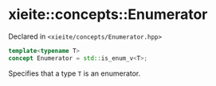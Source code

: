 # xieite::concepts::Enumerator
Declared in `<xieite/concepts/Enumerator.hpp>`
```cpp
template<typename T>
concept Enumerator = std::is_enum_v<T>;
```
Specifies that a type `T` is an enumerator.

